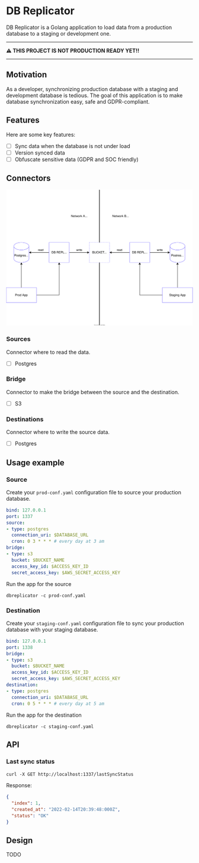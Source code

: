 # DB Replicator

DB Replicator is a Golang application to load data from a production database to a staging or development one.

---------

**⚠️ THIS PROJECT IS NOT PRODUCTION READY YET!!**

---------

## Motivation

As a developer, synchronizing production database with a staging and development database is tedious. The goal of this application is to make database synchronization easy, safe and GDPR-compliant.

## Features

Here are some key features:

- [ ] Sync data when the database is not under load
- [ ] Version synced data
- [ ] Obfuscate sensitive data (GDPR and SOC friendly)

## Connectors

![connection diagram](assets/diagram.svg)

### Sources

Connector where to read the data.

- [ ] Postgres

### Bridge

Connector to make the bridge between the source and the destination.

- [ ] S3

### Destinations

Connector where to write the source data.

- [ ] Postgres

## Usage example

### Source
Create your `prod-conf.yaml` configuration file to source your production database.

```yaml
bind: 127.0.0.1
port: 1337 
source:
- type: postgres
  connection_uri: $DATABASE_URL
  cron: 0 3 * * * # every day at 3 am 
bridge:
- type: s3
  bucket: $BUCKET_NAME
  access_key_id: $ACCESS_KEY_ID
  secret_access_key: $AWS_SECRET_ACCESS_KEY
```

Run the app for the source
```shell
dbreplicator -c prod-conf.yaml
```

### Destination

Create your `staging-conf.yaml` configuration file to sync your production database with your staging database.

```yaml
bind: 127.0.0.1
port: 1338
bridge:
- type: s3
  bucket: $BUCKET_NAME
  access_key_id: $ACCESS_KEY_ID
  secret_access_key: $AWS_SECRET_ACCESS_KEY
destination:
- type: postgres
  connection_uri: $DATABASE_URL
  cron: 0 5 * * * # every day at 5 am
```

Run the app for the destination
```shell
dbreplicator -c staging-conf.yaml
```

## API

### Last sync status
```shell
curl -X GET http://localhost:1337/lastSyncStatus
```

Response:
```json
{
  "index": 1,
  "created_at": "2022-02-14T20:39:48:000Z",
  "status": "OK"
}
```

## Design

TODO

